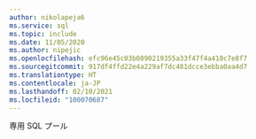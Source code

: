 ```yaml
---
author: nikolapeja6
ms.service: sql
ms.topic: include
ms.date: 11/05/2020
ms.author: nipejic
ms.openlocfilehash: efc96e45c03b0890219355a33f47f4a410c7e8f7
ms.sourcegitcommit: 917df4ffd22e4a229af7dc481dcce3ebba0aa4d7
ms.translationtype: HT
ms.contentlocale: ja-JP
ms.lasthandoff: 02/10/2021
ms.locfileid: "100070687"
---
```

専用 SQL プール

